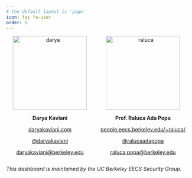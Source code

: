 ```yaml
---
# the default layout is 'page'
icon: fas fa-user
order: 5
---
```


<style>
  .person-container {
    text-align: center;
  }

  @media screen and (min-width: 600px) {
    .person-container {
      display: flex;
      justify-content: space-around;
    }
  }
</style>

<div class="person-container">
  <div>
    <img src="https://deploy-mpc.notion.site/image/https%3A%2F%2Fs3-us-west-2.amazonaws.com%2Fsecure.notion-static.com%2F024f6b71-1a44-41bb-b917-2bb9bc015ef4%2FIMG_4332_copy.jpg?id=84cb4de7-166c-47cb-aa57-026b07d6aa1e&table=block&spaceId=85d84701-7672-4213-b7b6-d2de90f117b7&width=2000&userId=&cache=v2" alt="darya" width="200" />
    <p><strong>Darya Kaviani</strong></p>
    <p><a href="http://daryakaviani.com">daryakaviani.com</a></p>
    <p><a href="http://twitter.com/daryakaviani">@daryakaviani</a></p>
    <p><a href="mailto:daryakaviani@berkeley.edu">daryakaviani@berkeley.edu</a></p>
  </div>

  <div>
    <img src="https://deploy-mpc.notion.site/image/https%3A%2F%2Fs3-us-west-2.amazonaws.com%2Fsecure.notion-static.com%2F4072daea-2ff2-4b93-bfdf-323f47629498%2FRalucaInOffice_Large.jpeg?id=f6ce696f-450f-48be-8638-e127934bd071&table=block&spaceId=85d84701-7672-4213-b7b6-d2de90f117b7&width=2000&userId=&cache=v2" alt="raluca" width="200"/>
    <p><strong>Prof. Raluca Ada Popa</strong></p>
    <p><a href="https://people.eecs.berkeley.edu/~raluca/">people.eecs.berkeley.edu/~raluca/</a></p>
    <p><a href="http://twitter.com/ralucaadapopa">@ralucaadapopa</a></p>
    <p><a href="mailto:raluca.popa@berkeley.edu">raluca.popa@berkeley.edu</a></p>
  </div>
</div>

*This dashboard is maintained by the UC Berkeley EECS Security Group.*
